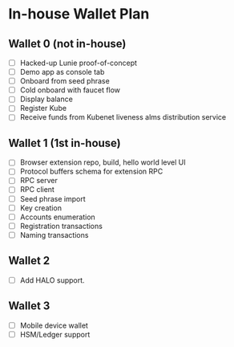 # In-house Wallet Plan

## Wallet 0 (not in-house)

 - [ ] Hacked-up Lunie proof-of-concept
 - [ ] Demo app as console tab
 - [ ] Onboard from seed phrase
 - [ ] Cold onboard with faucet flow
 - [ ] Display balance
 - [ ] Register Kube
 - [ ] Receive funds from Kubenet liveness alms distribution service

## Wallet 1 (1st in-house)

 - [ ] Browser extension repo, build, hello world level UI
 - [ ] Protocol buffers schema for extension RPC
 - [ ] RPC server
 - [ ] RPC client
 - [ ] Seed phrase import
 - [ ] Key creation
 - [ ] Accounts enumeration
 - [ ] Registration transactions
 - [ ] Naming transactions

## Wallet 2

 - [ ] Add HALO support.

## Wallet 3

 - [ ] Mobile device wallet
 - [ ] HSM/Ledger support
